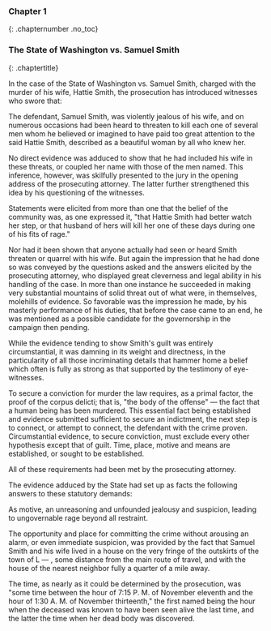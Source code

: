 
### Chapter 1
{: .chapternumber .no_toc}

### The State of Washington vs. Samuel Smith
{: .chaptertitle}

In the case of the State of Washington vs. Samuel Smith, charged with the murder of his wife, Hattie Smith, the prosecution has introduced witnesses who swore that:

The defendant, Samuel Smith, was violently jealous of his wife, and on numerous occasions had been heard to threaten to kill each one of several men whom he believed or imagined to have paid too great attention to the said Hattie Smith, described as a beautiful woman by all who knew her.

No direct evidence was adduced to show that he had included his wife in these threats, or coupled her name with those of the men named. This inference, however, was skilfully presented to the jury in the opening address of the prosecuting attorney. The latter further strengthened this idea by his questioning of the witnesses.

Statements were elicited from more than one that the belief of the community was, as one expressed it, &quot;that Hattie Smith had better watch her step, or that husband of hers will kill her one of these days during one of his fits of rage.&quot;

Nor had it been shown that anyone actually had seen or heard Smith threaten or quarrel with his wife. But again the impression that he had done so was conveyed by the questions asked and the answers elicited by the prosecuting attorney, who displayed great cleverness and legal ability in his handling of the case. In more than one instance he succeeded in making very substantial mountains of solid threat out of what were, in themselves, molehills of evidence. So favorable was the impression he made, by his masterly performance of his duties, that before the case came to an end, he was mentioned as a possible candidate for the governorship in the campaign then pending.

While the evidence tending to show Smith&#39;s guilt was entirely circumstantial, it was damning in its weight and directness, in the particularity of all those incriminating details that hammer home a belief which often is fully as strong as that supported by the testimony of eye-witnesses.

To secure a conviction for murder the law requires, as a primal factor, the proof of the corpus delicti; that is, &quot;the body of the offense&quot; — the fact that a human being has been murdered. This essential fact being established and evidence submitted sufficient to secure an indictment, the next step is to connect, or attempt to connect, the defendant with the crime proven. Circumstantial evidence, to secure conviction, must exclude every other hypothesis except that of guilt. Time, place, motive and means are established, or sought to be established.

All of these requirements had been met by the prosecuting attorney.

The evidence adduced by the State had set up as facts the following answers to these statutory demands:

As motive, an unreasoning and unfounded jealousy and suspicion, leading to ungovernable rage beyond all restraint.

The opportunity and place for committing the crime without arousing an alarm, or even immediate suspicion, was provided by the fact that Samuel Smith and his wife lived in a house on the very fringe of the outskirts of the town of L — , some distance from the main route of travel, and with the house of the nearest neighbor fully a quarter of a mile away.

The time, as nearly as it could be determined by the prosecution, was &quot;some time between the hour of 7:15 P. M. of November eleventh and the hour of 1:30 A. M. of November thirteenth,&quot; the first named being the hour when the deceased was known to have been seen alive the last time, and the latter the time when her dead body was discovered.


